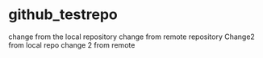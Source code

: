 # github_testrepo

change from the local repository
change from remote repository
Change2 from local repo
change 2 from remote

